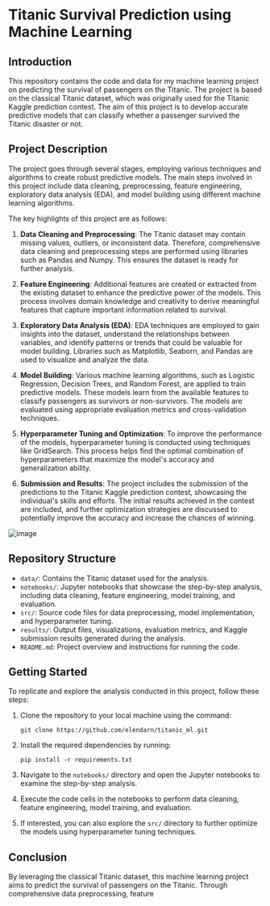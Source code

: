 # Titanic Survival Prediction using Machine Learning

## Introduction

This repository contains the code and data for my machine learning project on predicting the survival of passengers on the Titanic. The project is based on the classical Titanic dataset, which was originally used for the Titanic Kaggle prediction contest. The aim of this project is to develop accurate predictive models that can classify whether a passenger survived the Titanic disaster or not.

## Project Description

The project goes through several stages, employing various techniques and algorithms to create robust predictive models. The main steps involved in this project include data cleaning, preprocessing, feature engineering, exploratory data analysis (EDA), and model building using different machine learning algorithms.

The key highlights of this project are as follows:

1. **Data Cleaning and Preprocessing**: The Titanic dataset may contain missing values, outliers, or inconsistent data. Therefore, comprehensive data cleaning and preprocessing steps are performed using libraries such as Pandas and Numpy. This ensures the dataset is ready for further analysis.

2. **Feature Engineering**: Additional features are created or extracted from the existing dataset to enhance the predictive power of the models. This process involves domain knowledge and creativity to derive meaningful features that capture important information related to survival.

3. **Exploratory Data Analysis (EDA)**: EDA techniques are employed to gain insights into the dataset, understand the relationships between variables, and identify patterns or trends that could be valuable for model building. Libraries such as Matplotlib, Seaborn, and Pandas are used to visualize and analyze the data.

4. **Model Building**: Various machine learning algorithms, such as Logistic Regression, Decision Trees, and Random Forest, are applied to train predictive models. These models learn from the available features to classify passengers as survivors or non-survivors. The models are evaluated using appropriate evaluation metrics and cross-validation techniques.

5. **Hyperparameter Tuning and Optimization**: To improve the performance of the models, hyperparameter tuning is conducted using techniques like GridSearch. This process helps find the optimal combination of hyperparameters that maximize the model's accuracy and generalization ability.

6. **Submission and Results**: The project includes the submission of the predictions to the Titanic Kaggle prediction contest, showcasing the individual's skills and efforts. The initial results achieved in the contest are included, and further optimization strategies are discussed to potentially improve the accuracy and increase the chances of winning.

![image](https://user-images.githubusercontent.com/116590327/233677851-79155abb-4852-4063-809d-eea0db569f3a.png)


## Repository Structure

- `data/`: Contains the Titanic dataset used for the analysis.
- `notebooks/`: Jupyter notebooks that showcase the step-by-step analysis, including data cleaning, feature engineering, model training, and evaluation.
- `src/`: Source code files for data preprocessing, model implementation, and hyperparameter tuning.
- `results/`: Output files, visualizations, evaluation metrics, and Kaggle submission results generated during the analysis.
- `README.md`: Project overview and instructions for running the code.

## Getting Started

To replicate and explore the analysis conducted in this project, follow these steps:

1. Clone the repository to your local machine using the command:

   ```
   git clone https://github.com/elendarn/titanic_ml.git
   ```

2. Install the required dependencies by running:

   ```
   pip install -r requirements.txt
   ```

3. Navigate to the `notebooks/` directory and open the Jupyter notebooks to examine the step-by-step analysis.

4. Execute the code cells in the notebooks to perform data cleaning, feature engineering, model training, and evaluation.

5. If interested, you can also explore the `src/` directory to further optimize the models using hyperparameter tuning techniques.

## Conclusion

By leveraging the classical Titanic dataset, this machine learning project aims to predict the survival of passengers on the Titanic. Through comprehensive data preprocessing, feature
